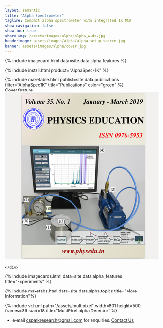 ```yaml
---
layout: semantic
title: "Alpha Spectrometer"
tagline: Compact alpha spectrometer with integrated 1K MCA
show-navigation: false
show-toc: true
share-img: /assets/images/alpha/alpha_wide.jpg
headerimage: assets/images/alpha/alpha_setup_source.jpg
banner: assets/images/alpha/cover.jpg
---
```



{% include imagecard.html data=site.data.alpha.features %}

{% include install.html product="AlphaSpec-1K"  %}


<div class="ui items">
	<div class="item">
		<div class="content">
			<div class="description">
			{% include maketable.html publist=site.data.publications filter="AlphaSpec1K" title="Publications" color="green" %}
			</div>
		</div>
		<div class="ui segment raised middle aligned" >
			<a class="ui ribbon pink label">Cover feature</a>
			<div class="ui centered image medium photocard">
				<img src="/assets/images/physedu_alpha.jpg" alt="On the cover page of Physics Education" class="ui image">
			</div>
		</div>

	</div>
</div>

<div class="ui clearing hidden divider"></div>




{% include imagecards.html data=site.data.alpha_features title="Experiments" %}

{% include maketabs.html data=site.data.alpha.topics title="More Information"%}


{% include vr.html path="/assets/multipixel" width=801 height=500 frames=36 start=18 title="MultiPixel alpha Detector"  %}

* e-mail csparkresearch@gmail.com for enquiries. [Contact Us](contact)
